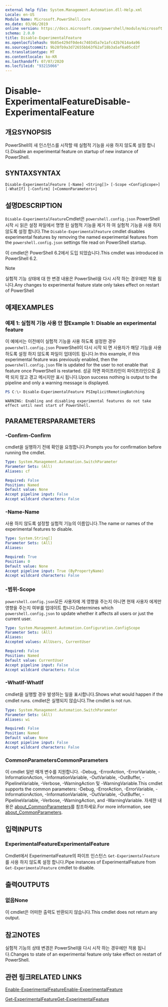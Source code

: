 ```yaml
---
external help file: System.Management.Automation.dll-Help.xml
Locale: en-US
Module Name: Microsoft.PowerShell.Core
ms.date: 03/06/2019
online version: https://docs.microsoft.com/powershell/module/microsoft.powershell.core/disable-experimentalfeature?view=powershell-6&WT.mc_id=ps-gethelp
schema: 2.0.0
title: Disable-ExperimentalFeature
ms.openlocfilehash: 9b85e429df0de4c740345a7e1afc42b7614a4a96
ms.sourcegitcommit: 9b28fb9a3d72655bb63f62af18b3a5af6a05cd3f
ms.translationtype: MT
ms.contentlocale: ko-KR
ms.lasthandoff: 07/07/2020
ms.locfileid: "93215066"
---
```

# <span data-ttu-id="24840-102">Disable-ExperimentalFeature</span><span class="sxs-lookup"><span data-stu-id="24840-102">Disable-ExperimentalFeature</span></span>

## <span data-ttu-id="24840-103">개요</span><span class="sxs-lookup"><span data-stu-id="24840-103">SYNOPSIS</span></span>
<span data-ttu-id="24840-104">PowerShell의 새 인스턴스를 시작할 때 실험적 기능을 사용 하지 않도록 설정 합니다.</span><span class="sxs-lookup"><span data-stu-id="24840-104">Disable an experimental feature on startup of new instance of PowerShell.</span></span>

## <span data-ttu-id="24840-105">SYNTAX</span><span class="sxs-lookup"><span data-stu-id="24840-105">SYNTAX</span></span>

```
Disable-ExperimentalFeature [-Name] <String[]> [-Scope <ConfigScope>] [-WhatIf] [-Confirm] [<CommonParameters>]
```

## <span data-ttu-id="24840-106">설명</span><span class="sxs-lookup"><span data-stu-id="24840-106">DESCRIPTION</span></span>

<span data-ttu-id="24840-107">`Disable-ExperimentalFeature`Cmdlet은 `powershell.config.json` PowerShell 시작 시 읽은 설정 파일에서 명명 된 실험적 기능을 제거 하 여 실험적 기능을 사용 하지 않도록 설정 합니다.</span><span class="sxs-lookup"><span data-stu-id="24840-107">The `Disable-ExperimentalFeature` cmdlet disables experimental features by removing the named experimental features from the `powershell.config.json` settings file read on PowerShell startup.</span></span>

<span data-ttu-id="24840-108">이 cmdlet은 PowerShell 6.2에서 도입 되었습니다.</span><span class="sxs-lookup"><span data-stu-id="24840-108">This cmdlet was introduced in PowerShell 6.2.</span></span>

> [!NOTE]
> <span data-ttu-id="24840-109">실험적 기능 상태에 대 한 변경 내용은 PowerShell을 다시 시작 하는 경우에만 적용 됩니다.</span><span class="sxs-lookup"><span data-stu-id="24840-109">Any changes to experimental feature state only takes effect on restart of PowerShell</span></span>

## <span data-ttu-id="24840-110">예제</span><span class="sxs-lookup"><span data-stu-id="24840-110">EXAMPLES</span></span>

### <span data-ttu-id="24840-111">예제 1: 실험적 기능 사용 안 함</span><span class="sxs-lookup"><span data-stu-id="24840-111">Example 1: Disable an experimental feature</span></span>

<span data-ttu-id="24840-112">이 예에서는 이전에이 실험적 기능을 사용 하도록 설정한 경우 `powershell.config.json` PowerShell이 다시 시작 되 면 사용자가 해당 기능을 사용 하도록 설정 하지 않도록 파일이 업데이트 됩니다.</span><span class="sxs-lookup"><span data-stu-id="24840-112">In this example, if this experimental feature was previously enabled, then the `powershell.config.json` file is updated for the user to not enable that feature once PowerShell is restarted.</span></span>
<span data-ttu-id="24840-113">성공 하면 파이프라인이 파이프라인으로 출력 되지 않고 경고 메시지만 표시 됩니다.</span><span class="sxs-lookup"><span data-stu-id="24840-113">Upon success nothing is output to the pipeline and only a warning message is displayed.</span></span>

```powershell
PS C:\> Disable-ExperimentalFeature PSImplicitRemotingBatching
```

```Output
WARNING: Enabling and disabling experimental features do not take effect until next start of PowerShell.
```

## <span data-ttu-id="24840-114">PARAMETERS</span><span class="sxs-lookup"><span data-stu-id="24840-114">PARAMETERS</span></span>

### <span data-ttu-id="24840-115">-Confirm</span><span class="sxs-lookup"><span data-stu-id="24840-115">-Confirm</span></span>

<span data-ttu-id="24840-116">cmdlet을 실행하기 전에 확인을 요청합니다.</span><span class="sxs-lookup"><span data-stu-id="24840-116">Prompts you for confirmation before running the cmdlet.</span></span>

```yaml
Type: System.Management.Automation.SwitchParameter
Parameter Sets: (All)
Aliases: cf

Required: False
Position: Named
Default value: None
Accept pipeline input: False
Accept wildcard characters: False
```

### <span data-ttu-id="24840-117">-Name</span><span class="sxs-lookup"><span data-stu-id="24840-117">-Name</span></span>

<span data-ttu-id="24840-118">사용 하지 않도록 설정할 실험적 기능의 이름입니다.</span><span class="sxs-lookup"><span data-stu-id="24840-118">The name or names of the experimental features to disable.</span></span>

```yaml
Type: System.String[]
Parameter Sets: (All)
Aliases:

Required: True
Position: 0
Default value: None
Accept pipeline input: True (ByPropertyName)
Accept wildcard characters: False
```

### <span data-ttu-id="24840-119">-범위</span><span class="sxs-lookup"><span data-stu-id="24840-119">-Scope</span></span>

<span data-ttu-id="24840-120">`powershell.config.json`모든 사용자에 게 영향을 주는지 아니면 현재 사용자 에게만 영향을 주는지 여부를 업데이트 합니다.</span><span class="sxs-lookup"><span data-stu-id="24840-120">Determines which `powershell.config.json` to update whether it affects all users or just the current user.</span></span>

```yaml
Type: System.Management.Automation.Configuration.ConfigScope
Parameter Sets: (All)
Aliases:
Accepted values: AllUsers, CurrentUser

Required: False
Position: Named
Default value: CurrentUser
Accept pipeline input: False
Accept wildcard characters: False
```

### <span data-ttu-id="24840-121">-WhatIf</span><span class="sxs-lookup"><span data-stu-id="24840-121">-WhatIf</span></span>

<span data-ttu-id="24840-122">cmdlet을 실행할 경우 발생하는 일을 표시합니다.</span><span class="sxs-lookup"><span data-stu-id="24840-122">Shows what would happen if the cmdlet runs.</span></span>
<span data-ttu-id="24840-123">cmdlet은 실행되지 않습니다.</span><span class="sxs-lookup"><span data-stu-id="24840-123">The cmdlet is not run.</span></span>

```yaml
Type: System.Management.Automation.SwitchParameter
Parameter Sets: (All)
Aliases: wi

Required: False
Position: Named
Default value: None
Accept pipeline input: False
Accept wildcard characters: False
```

### <span data-ttu-id="24840-124">CommonParameters</span><span class="sxs-lookup"><span data-stu-id="24840-124">CommonParameters</span></span>

<span data-ttu-id="24840-125">이 cmdlet 일반 매개 변수를 지원합니다. -Debug, -ErrorAction, -ErrorVariable, -InformationAction, -InformationVariable, -OutVariable, -OutBuffer, -PipelineVariable, -Verbose, -WarningAction 및 -WarningVariable.</span><span class="sxs-lookup"><span data-stu-id="24840-125">This cmdlet supports the common parameters: -Debug, -ErrorAction, -ErrorVariable, -InformationAction, -InformationVariable, -OutVariable, -OutBuffer, -PipelineVariable, -Verbose, -WarningAction, and -WarningVariable.</span></span> <span data-ttu-id="24840-126">자세한 내용은 [about_CommonParameters](https://go.microsoft.com/fwlink/?LinkID=113216)를 참조하세요.</span><span class="sxs-lookup"><span data-stu-id="24840-126">For more information, see [about_CommonParameters](https://go.microsoft.com/fwlink/?LinkID=113216).</span></span>

## <span data-ttu-id="24840-127">입력</span><span class="sxs-lookup"><span data-stu-id="24840-127">INPUTS</span></span>

### <span data-ttu-id="24840-128">ExperimentalFeature</span><span class="sxs-lookup"><span data-stu-id="24840-128">ExperimentalFeature</span></span>

<span data-ttu-id="24840-129">Cmdlet에서 ExperimentalFeature의 파이프 인스턴스 `Get-ExperimentalFeature` 를 사용 하지 않도록 설정 합니다.</span><span class="sxs-lookup"><span data-stu-id="24840-129">Pipe instances of ExperimentalFeature from `Get-ExperimentalFeature` cmdlet to disable.</span></span>

## <span data-ttu-id="24840-130">출력</span><span class="sxs-lookup"><span data-stu-id="24840-130">OUTPUTS</span></span>

### <span data-ttu-id="24840-131">없음</span><span class="sxs-lookup"><span data-stu-id="24840-131">None</span></span>

<span data-ttu-id="24840-132">이 cmdlet은 어떠한 출력도 반환되지 않습니다.</span><span class="sxs-lookup"><span data-stu-id="24840-132">This cmdlet does not return any output.</span></span>

## <span data-ttu-id="24840-133">참고</span><span class="sxs-lookup"><span data-stu-id="24840-133">NOTES</span></span>

<span data-ttu-id="24840-134">실험적 기능의 상태 변경은 PowerShell을 다시 시작 하는 경우에만 적용 됩니다.</span><span class="sxs-lookup"><span data-stu-id="24840-134">Changes to state of an experimental feature only take effect on restart of PowerShell.</span></span>

## <span data-ttu-id="24840-135">관련 링크</span><span class="sxs-lookup"><span data-stu-id="24840-135">RELATED LINKS</span></span>

[<span data-ttu-id="24840-136">Enable-ExperimentalFeature</span><span class="sxs-lookup"><span data-stu-id="24840-136">Enable-ExperimentalFeature</span></span>](Enable-ExperimentalFeature.md)

[<span data-ttu-id="24840-137">Get-ExperimentalFeature</span><span class="sxs-lookup"><span data-stu-id="24840-137">Get-ExperimentalFeature</span></span>](Get-ExperimentalFeature.md)
